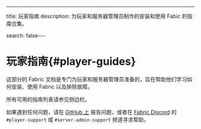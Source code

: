 ---
title: 玩家指南
description: 为玩家和服务器管理员制作的安装和使用 Fabic 的指南合集。

search: false---

# 玩家指南{#player-guides}

这部分的 Fabric 文档是专门为玩家和服务器管理员准备的，旨在帮助他们学习如何安装、使用 Fabric 以及排除故障。

所有可用的指南列表请参见侧边栏。

如果遇到任何问题，请在 [GitHub 上](https://github.com/FabricMC/fabric-docs) 报告问题，或者在 [Fabric Discord](https://discord.gg/v6v4pMv) 的 `#player-support` 或 `#server-admin-support` 频道寻求帮助。
